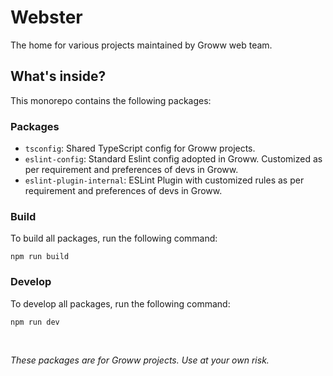 # Webster
The home for various projects maintained by Groww web team.

## What's inside?

This monorepo contains the following packages:

### Packages

- `tsconfig`: Shared TypeScript config for Groww projects.
- `eslint-config`: Standard Eslint config adopted in Groww. Customized as per requirement and preferences of devs in Groww.
- `eslint-plugin-internal`: ESLint Plugin with customized rules as per requirement and preferences of devs in Groww.

### Build

To build all packages, run the following command:

```
npm run build
```

### Develop

To develop all packages, run the following command:

```
npm run dev
```

<br>

*These packages are for Groww projects. Use at your own risk.*
